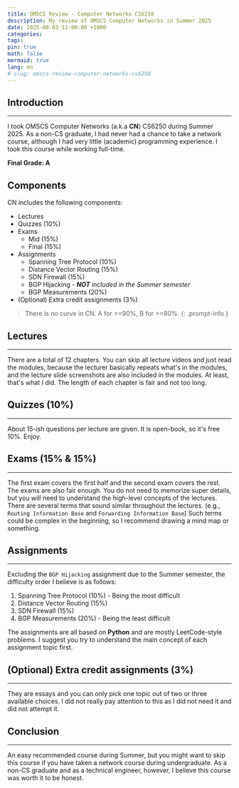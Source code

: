 ```yaml
---
title: OMSCS Review - Computer Networks CS6250
description: My review of OMSCS Computer Networks in Summer 2025
date: 2025-08-03 12:00:00 +1000
categories:
tags:
pin: true
math: false
mermaid: true
lang: en
# slug: omscs-review-computer-networks-cs6250
---
```


## Introduction

---

I took OMSCS Computer Networks (a.k.a **CN**) CS6250 during Summer 2025. As a non-CS graduate, I had never had a chance to take a network course, although I had very little (academic) programming experience. I took this course while working full-time.

**Final Grade: A**

## Components

CN includes the following components:

- Lectures
- Quizzes (10%)
- Exams
  - Mid (15%)
  - Final (15%)
- Assignments
  - Spanning Tree Protocol (10%)
  - Distance Vector Routing (15%)
  - SDN Firewall (15%)
  - BGP Hijacking - _**NOT** included in the Summer semester_
  - BGP Measurements (20%) 
- (Optional) Extra credit assignments (3%)

>There is no curve in CN. A for >=90%, B for >=80%.
{: .prompt-info }

## Lectures

---

There are a total of 12 chapters. You can skip all lecture videos and just read the modules, because the lecturer basically repeats what's in the modules, and the lecture slide screenshots are also included in the modules. At least, that's what I did. The length of each chapter is fair and not too long.

## Quizzes (10%)

---

About 15-ish questions per lecture are given. It is open-book, so it's free 10%. Enjoy.

## Exams (15% & 15%)

---

The first exam covers the first half and the second exam covers the rest. The exams are also fair enough. You do not need to memorize super details, but you will need to understand the high-level concepts of the lectures. There are several terms that sound similar throughout the lectures. (e.g., `Routing Information Base` and `Forwarding Information Base`) Such terms could be complex in the beginning, so I recommend drawing a mind map or something. 

## Assignments

---

Excluding the `BGP Hijacking` assignment due to the Summer semester, the difficulty order I believe is as follows:

1. Spanning Tree Protocol (10%) - Being the most difficult
2. Distance Vector Routing (15%)
3. SDN Firewall (15%)
4. BGP Measurements (20%) - Being the least difficult

The assignments are all based on **Python** and are mostly LeetCode-style problems. I suggest you try to understand the main concept of each assignment topic first.

## (Optional) Extra credit assignments (3%)

---

They are essays and you can only pick one topic out of two or three available choices. I did not really pay attention to this as I did not need it and did not attempt it.

## Conclusion

---

An easy recommended course during Summer, but you might want to skip this course if you have taken a network course during undergraduate. As a non-CS graduate and as a technical engineer, however, I believe this course was worth it to be honest. 
